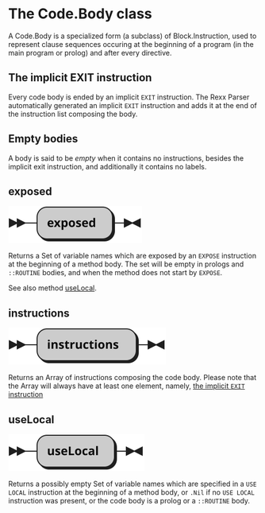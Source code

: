 # The Code.Body class

A Code.Body is a specialized form (a subclass) of Block.Instruction, used to represent clause sequences occuring at the beginning of a program (in the main program or prolog) and
after every directive.

## The implicit EXIT instruction

Every code body is ended by an implicit `EXIT` instruction. The Rexx Parser automatically generated an implicit `EXIT` instruction and adds it at the end
of the instruction list composing the body.

## Empty bodies

A body is said to be _empty_ when it contains no instructions, besides the implicit exit instruction, and additionally it contains no labels.

## exposed

![Syntax diagram for the exposed method of the Code.Body class](../img/Code.Body.exposed.svg)

Returns a Set of variable names which are exposed by an `EXPOSE` instruction at the beginning of a method body. 
The set will be empty in prologs and `::ROUTINE` bodies, and when the method does not start by `EXPOSE`.

See also method [useLocal](#useLocal).

## instructions

![Syntax diagram for the instructions method of the Code.Body class](../img/Code.Body.instructions.svg)

Returns an Array of instructions composing the code body. Please note that the Array will always have at least one
element, namely, [the implicit `EXIT` instruction](#The-implicit-EXIT-instruction)

## useLocal

![Syntax diagram for the useLocal method of the Code.Body class](../img/Code.Body.useLocal.svg)

Returns a possibly empty Set of variable names which are specified in a `USE LOCAL` instruction at the beginning of a method body,
or `.Nil` if no `USE LOCAL` instruction was present, or the code body is a prolog or a `::ROUTINE` body.
